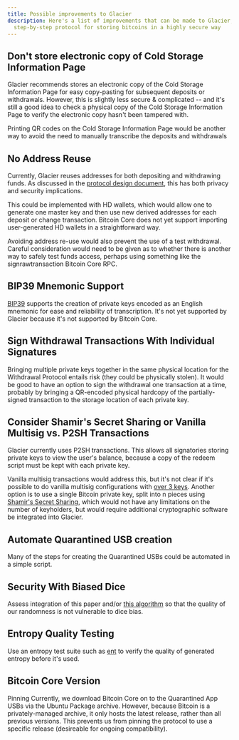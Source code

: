 ```yaml
---
title: Possible improvements to Glacier
description: Here's a list of improvements that can be made to Glacier, the
  step-by-step protocol for storing bitcoins in a highly secure way
---
```



## Don't store electronic copy of Cold Storage Information Page
Glacier recommends stores an electronic copy of the Cold Storage
Information Page for easy copy-pasting for subsequent deposits or
withdrawals. However, this is slightly less secure & complicated -- and
it's still a good idea to check a physical copy of the Cold Storage
Information Page to verify the electronic copy hasn't been tampered
with.

Printing QR codes on the Cold Storage Information Page would be
another way to avoid the need to manually transcribe the deposits and
withdrawals

## No Address Reuse
Currently, Glacier reuses addresses for
both depositing and withdrawing funds. As discussed in the [protocol design
document](../design-doc/overview.md), this has both privacy and security implications.

This could be
implemented with HD wallets, which would allow one to generate one master
key and then use new derived addresses for each deposit or change
transaction. Bitcoin Core does not yet support importing user-generated HD
wallets in a straightforward way.

Avoiding address re-use would also
prevent the use of a test withdrawal. Careful consideration would need to
be given as to whether there is another way to safely test funds access,
perhaps using something like the signrawtransaction Bitcoin Core
RPC.

## BIP39 Mnemonic Support
[BIP39](https://github.com/bitcoin/bips/blob/master/bip-0039.mediawiki) supports the creation of private keys
encoded as an English mnemonic for ease and reliability of transcription.
It's not yet supported by Glacier because it's not supported by Bitcoin
Core.

## Sign Withdrawal Transactions With Individual Signatures
Bringing
multiple private keys together in the same physical location for the
Withdrawal Protocol entails risk (they could be physically stolen). It
would be good to have an option to sign the withdrawal one transaction at
a time, probably by bringing a QR-encoded physical hardcopy of the
partially-signed transaction to the storage location of each private
key.

## Consider Shamir's Secret Sharing or Vanilla Multisig vs. P2SH Transactions
Glacier currently uses P2SH transactions. This allows all
signatories storing private keys to view the user's balance, because
a copy of the redeem script must be kept with each private key.

Vanilla
multisig transactions would address this, but it's not clear if it's
possible to do vanilla multisig configurations with
[over 3 keys](https://bitcoin.stackexchange.com/questions/23893/what-are-the-limits-of-m-and-n-in-m-of-n-multisig-addresses).
Another option is to use a single Bitcoin private key, split into n pieces
using [Shamir's Secret Sharing](https://en.wikipedia.org/wiki/Shamir%27s_Secret_Sharing), which would not have any limitations on
the number of keyholders, but would require additional cryptographic
software be integrated into Glacier.

## Automate Quarantined USB creation
Many of the steps for creating the Quarantined USBs could be
automated in a simple script.

## Security With Biased Dice
Assess integration of this paper and/or [this algorithm](http://pit-claudel.fr/clement/blog/generating-uniformly-random-data-from-skewed-input-biased-coins-loaded-dice-skew-correction-and-the-von-neumann-extractor/) so that the quality of
our randomness is not vulnerable to dice bias.

## Entropy Quality Testing
Use an entropy test suite such as [ent](http://www.fourmilab.ch/random/) to verify the quality of
generated entropy before it's used.

## Bitcoin Core Version
Pinning Currently, we download Bitcoin Core on to the Quarantined App
USBs via the Ubuntu Package archive. However, because Bitcoin is
a privately-managed archive, it only hosts the latest release, rather than
all previous versions. This prevents us from pinning the protocol to use
a specific release (desireable for ongoing compatibility).
